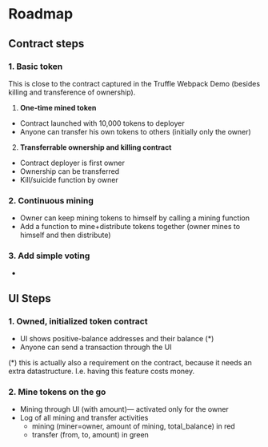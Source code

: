
# Roadmap

## Contract steps

### 1. Basic token

This is close to the contract captured in the Truffle Webpack Demo
(besides killing and transference of ownership).

1. **One-time mined token**
  * Contract launched with 10,000 tokens to deployer
  * Anyone can transfer his own tokens to others (initially only the owner)
2. **Transferrable ownership and killing contract**
  * Contract deployer is first owner
  * Ownership can be transferred
  * Kill/suicide function by owner



### 2. Continuous mining

* Owner can keep mining tokens to himself by calling a mining function
* Add a function to mine+distribute tokens together (owner mines to himself and then distribute)

### 3. Add simple voting

*

## UI Steps

### 1. Owned, initialized token contract

* UI shows positive-balance addresses and their balance (*)
* Anyone can send a transaction through the UI

(*) this is actually also a requirement on the contract, because it needs an extra datastructure. I.e. having this feature costs money.

### 2. Mine tokens on the go

* Mining through UI (with amount)— activated only for the owner
* Log of all mining and transfer activities
  * mining (miner=owner, amount of mining, total_balance) in red
  * transfer (from, to, amount) in green
